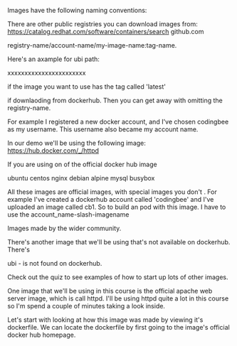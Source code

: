 Images have the following naming conventions:


There are other public registries you can download images from:
https://catalog.redhat.com/software/containers/search
github.com


registry-name/account-name/my-image-name:tag-name. 

Here's an axample for ubi path:

xxxxxxxxxxxxxxxxxxxxxxx

if the image you want to use has the tag called 'latest'




if downlaoding from dockerhub. Then you can get away with omitting the registry-name.

For example I registered a new docker account, and I've chosen codingbee as my username. This username also became my account name. 





In our demo we'll be using the following image:
https://hub.docker.com/_/httpd

If you are using on of the official docker hub image


ubuntu
centos
nginx
debian
alpine
mysql
busybox

All these images are official images, with special images you don't . For example I've created a dockerhub account  called 'codingbee' and I've uploaded an image called cb1. So to build an pod with this image. I have to use the account_name-slash-imagename 




Images made by the wider community. 


There's another image that we'll be using that's not available on dockerhub. There's 

ubi - is not found on dockerhub.


Check out the quiz to see examples of how to start up lots of other images. 



One image that we'll be using in this course is the official apache web server image, which is call httpd. I'll be using httpd quite a lot in this course so I'm spend a couple of minutes taking a look inside. 

Let's start with looking at how this image was made by viewing it's dockerfile. We can locate the dockerfile by first going to the image's official docker hub homepage. 

```

```


